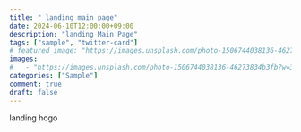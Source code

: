 ```yaml
---
title: " landing main page"
date: 2024-06-10T12:00:00+09:00
description: "landing Main Page"
tags: ["sample", "twitter-card"]
# featured_image: "https://images.unsplash.com/photo-1506744038136-46273834b3fb?w=800"
images:
#   - "https://images.unsplash.com/photo-1506744038136-46273834b3fb?w=300"
categories: ["Sample"]
comment: true
draft: false
---
```



landing hogo
